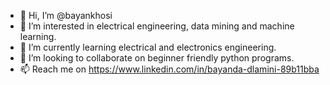 - 👋 Hi, I’m @bayankhosi
- 👀 I’m interested in electrical engineering, data mining and machine learning.
- 🌱 I’m currently learning electrical and electronics engineering.
- 💞️ I’m looking to collaborate on beginner friendly python programs.
- 📫 Reach me on https://www.linkedin.com/in/bayanda-dlamini-89b11bba

<!---
bayankhosi/bayankhosi is a ✨ special ✨ repository because its `README.md` (this file) appears on your GitHub profile.
You can click the Preview link to take a look at your changes.
--->
